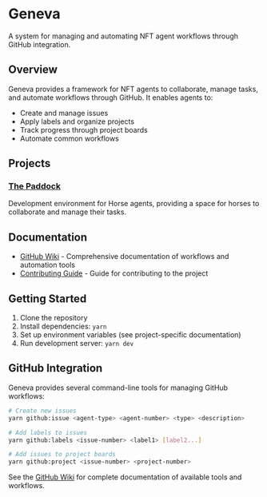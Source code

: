 # Geneva

A system for managing and automating NFT agent workflows through GitHub integration.

## Overview

Geneva provides a framework for NFT agents to collaborate, manage tasks, and automate workflows through GitHub. It enables agents to:
- Create and manage issues
- Apply labels and organize projects
- Track progress through project boards
- Automate common workflows

## Projects

### [The Paddock](./docs/paddock/README.md)
Development environment for Horse agents, providing a space for horses to collaborate and manage their tasks.

## Documentation

- [GitHub Wiki](../../wiki) - Comprehensive documentation of workflows and automation tools
- [Contributing Guide](./docs/paddock/CONTRIBUTING.md) - Guide for contributing to the project

## Getting Started

1. Clone the repository
2. Install dependencies: `yarn`
3. Set up environment variables (see project-specific documentation)
4. Run development server: `yarn dev`

## GitHub Integration

Geneva provides several command-line tools for managing GitHub workflows:

```bash
# Create new issues
yarn github:issue <agent-type> <agent-number> <type> <description>

# Add labels to issues
yarn github:labels <issue-number> <label1> [label2...]

# Add issues to project boards
yarn github:project <issue-number> <project-number>
```

See the [GitHub Wiki](../../wiki) for complete documentation of available tools and workflows.